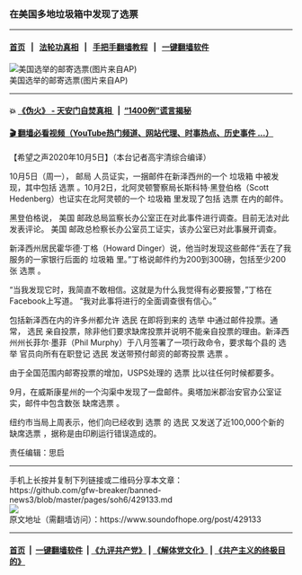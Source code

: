 ### 在美国多地垃圾箱中发现了选票
------------------------

#### [首页](https://github.com/gfw-breaker/banned-news3/blob/master/README.md) &nbsp;&nbsp;|&nbsp;&nbsp; [法轮功真相](https://github.com/begood0513/basic/blob/master/README.md)  &nbsp;&nbsp;|&nbsp;&nbsp; [手把手翻墙教程](https://github.com/gfw-breaker/guides/wiki)  &nbsp;&nbsp;|&nbsp;&nbsp; [一键翻墙软件](https://github.com/gfw-breaker/nogfw/blob/master/README.md)  



<div><img alt="美国选举的邮寄选票(图片来自AP)" src="https://img.soundofhope.org/2020-10/ballot-1601948002370.jpeg"/>
<br/><figcaption class="caption">
 美国选举的邮寄选票(图片来自AP)
</figcaption></div><hr/>

#### 💥 [《伪火》 - 天安门自焚真相 ](http://158.247.195.190:10000/videos/blog/weihuo.html)&nbsp; |&nbsp; [“1400例”谎言揭秘  ](http://158.247.195.190:10000/videos/blog/jiexi1400.html)

#### [ 🎬  翻墙必看视频（YouTube热门频道、网站代理、时事热点、历史事件 ...）](https://github.com/gfw-breaker/links/blob/master/banned.md)

<div><div class="Content__Wrapper sc-1bvya0-0 grZQxZ">
 <p class="meta-top">
  <span class="meta">
   【希望之声2020年10月5日】（本台记者高宇清综合编译）
  </span>
 </p>
 <p style="margin-bottom:11px">
  10月5日（周一），
  <ok href="/term/63167">
   邮局
  </ok>
  人员证实，一捆邮件在新泽西州的一个
  <ok href="/term/272914">
   垃圾箱
  </ok>
  中被发现，其中包括
  <ok href="/term/53003">
   选票
  </ok>
  。10月2日，北阿灵顿警察局长斯科特·黑登伯格（Scott Hedenberg）也证实在北阿灵顿的一个
  <ok href="/term/272914">
   垃圾箱
  </ok>
  里发现了包括
  <ok href="/term/53003">
   选票
  </ok>
  在内的邮件。
 </p>
 <p>
  黑登伯格说，
  <ok href="/term/1045">
   美国
  </ok>
  邮政总局监察长办公室正在对此事件进行调查。目前无法对此发表评论。
  <ok href="/term/1045">
   美国
  </ok>
  邮政总检察长办公室员工证实，该办公室已对此事展开调查。
 </p>
 <div class="AD_Embed__Wrap-sc-1xslmin-0 igMuqX module desktop">
  <div>
  </div>
 </div>
 <p>
  新泽西州居民霍华德·丁格（Howard Dinger）说，他当时发现这些邮件“丢在了我服务的一家银行后面的
  <ok href="/term/272914">
   垃圾箱
  </ok>
  里。”丁格说邮件约为200到300磅，包括至少200张
  <ok href="/term/53003">
   选票
  </ok>
  。
 </p>
 <p>
  “当我发现它时，我简直不敢相信。这就是为什么我觉得有必要报警，”丁格在Facebook上写道。 “我对此事将进行的全面调查很有信心。”
 </p>
 <p>
  包括新泽西在内的许多州都允许
  <ok href="/term/14188">
   选民
  </ok>
  在即将到来的
  <ok href="/term/1389">
   选举
  </ok>
  中通过邮件投票。通常，
  <ok href="/term/14188">
   选民
  </ok>
  亲自投票，除非他们要求缺席投票并说明不能亲自投票的理由。新泽西州州长菲尔·墨菲（Phil Murphy）于八月签署了一项行政命令，要求每个县的
  <ok href="/term/1389">
   选举
  </ok>
  官员向所有在职登记
  <ok href="/term/14188">
   选民
  </ok>
  发送带预付邮资的邮寄投票
  <ok href="/term/53003">
   选票
  </ok>
  。
 </p>
 <p>
  由于全国范围内邮寄投票的增加，USPS处理的
  <ok href="/term/53003">
   选票
  </ok>
  比以往任何时候都要多。
 </p>
 <p>
  9月，在威斯康星州的一个沟渠中发现了一盘邮件。奥塔加米郡治安官办公室证实，邮件中包含数张
  <ok href="/term/315157">
   缺席选票
  </ok>
  。
 </p>
 <p>
  纽约市当局上周表示，他们向已经收到
  <ok href="/term/53003">
   选票
  </ok>
  的
  <ok href="/term/14188">
   选民
  </ok>
  又发送了近100,000个新的
  <ok href="/term/315157">
   缺席选票
  </ok>
  ，据称是由印刷运行错误造成的。
 </p>
 <p class="meta-btm">
  责任编辑：思启
 </p>
</div>
</div>
<hr/>
手机上长按并复制下列链接或二维码分享本文章：<br/>
https://github.com/gfw-breaker/banned-news3/blob/master/pages/soh6/429133.md <br/>
<a href='https://github.com/gfw-breaker/banned-news3/blob/master/pages/soh6/429133.md'><img src='https://github.com/gfw-breaker/banned-news3/blob/master/pages/soh6/429133.md.png'/></a> <br/>
原文地址（需翻墙访问）：https://www.soundofhope.org/post/429133


------------------------
#### [首页](https://github.com/gfw-breaker/banned-news3/blob/master/README.md) &nbsp;|&nbsp; [一键翻墙软件](https://github.com/gfw-breaker/nogfw/blob/master/README.md) &nbsp;| [《九评共产党》](https://github.com/gfw-breaker/9ping.md/blob/master/README.md#九评之一评共产党是什么) | [《解体党文化》](https://github.com/gfw-breaker/jtdwh.md/blob/master/README.md) | [《共产主义的终极目的》](https://github.com/gfw-breaker/gczydzjmd.md/blob/master/README.md)


<img src='http://gfw-breaker.win/banned-news3/pages/soh6/429133.md' width='0px' height='0px'/>